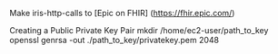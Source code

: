 Make iris-http-calls to [Epic on FHIR] (https://fhir.epic.com/)

Creating a Public Private Key Pair
mkdir /home/ec2-user/path_to_key
openssl genrsa -out ./path_to_key/privatekey.pem 2048

